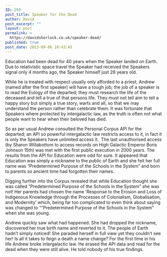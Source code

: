 ```yaml
---
ID: 293
post_title: Speaker for the Dead
author: David
post_excerpt: ""
layout: post
permalink: >
  https://davidsherlock.co.uk/speaker-dead/
published: true
post_date: 2013-09-06 10:43:45
---
```

Education had been dead for 40 years when the Speaker landed on Earth. Due to relativistic space travel the Speaker had received the Speakers signal only 4 months ago, the Speaker himself just 28 years old.

While he is treated with respect usually only afforded to a priest, Andrew (named after the first speaker) will have a tough job; the job of a speaker is to read the Eulogy of the departed; they must research the life of the deceased and tell a true of that persons life. They must not tell aim to tell a happy story but simply a true story, warts and all, so that we may understand the person rather than celebrate them. It was fortunate that Speakers where protected by intergalactic law, as the truth is often not what people want to hear when their beloved has died.

So as per usual Andrew consulted the Personal Corpus API for the departed; an API so powerful intergalactic law restricts access to it, in fact it is only the Speakers have unlimited access it.  The last unauthorised access (by Sharon Willabottom to access records on High Galactic Emperor Boris Johnson 15th) was met with the first public execution in 2000 years. The results from the API for Education were odd for sure. It appeared that Education was simply a nickname to the public of Earth and she felt her full name was “Predetermined Purpose of the Schools in the System” and born to parents so ancient time had forgotten their names.

Digging further into the Corpus revealed that while Education thought she was called “Predetermined Purpose of the Schools in the System” she was not! Her parents had chosen the name ‘Response to the Erosion and Loss of Indigenous Knowledge through the Processes of Colonialism, Globalisation, and Modernity‘ which, being far too complicated to even think about saying was changed to ““Predetermined Purpose of the Schools in the System” when she was young.

Andrew quickly saw what had happened. She had dropped the nickname, discovered her true birth name and reverted to it. The people of Earth hadn’t simply noticed! She paraded herself in full view yet they couldn’t see her! Is all it takes to feign a death a name change? For the first time in his life Andrew broke intergalactic law. He erased the API data and read for the dead when they were still alive. He told nobody of his true findings.
